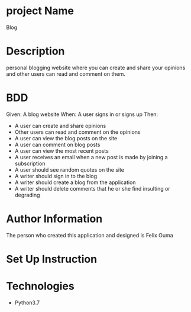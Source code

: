 # project Name
Blog

# Description
personal blogging website where you can create and share your opinions and other users can read and comment on them.

# BDD
Given: A blog website
When: A user signs in or signs up
Then: 
* A user can create and share opinions
* Other users can read and comment on the opinions 
* A user can view the blog posts on the site
* A user can comment on blog posts
* A user can view the most recent posts
* A user receives an email when a new post is made by joining a subscription
* A user should see random quotes on the site
* A writer should sign in to the blog
* A writer should create a blog from the application
* A writer should delete comments that he or she find insulting or degrading

# Author Information
The person who created this application and designed is Felix Ouma

# Set Up Instruction

# Technologies
* Python3.7